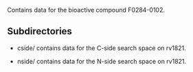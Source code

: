 Contains data for the bioactive compound F0284-0102.

## Subdirectories

- cside/ contains data for the C-side search space on rv1821.

- nside/ contains data for the N-side search space on rv1821.


